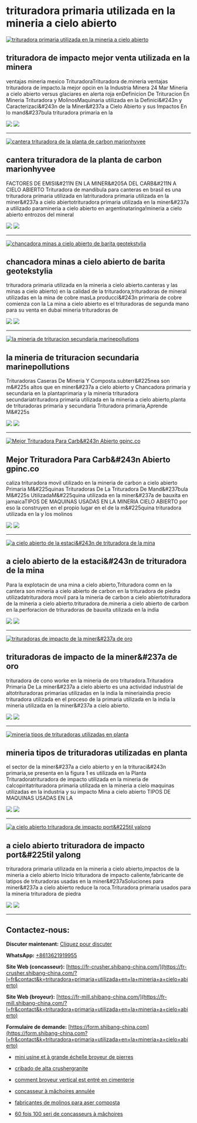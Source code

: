 # trituradora primaria utilizada en la mineria a cielo abierto

<a href="https://swt.shibang-china.com/?l=fr&img&k=trituradora+primaria+utilizada+en+la+mineria+a+cielo+abierto" target="_blank">![trituradora primaria utilizada en la mineria a cielo abierto](http://static.shibang-china.com/all-800x300/381.jpg)</a>

## trituradora de impacto mejor venta utilizada en la minera
ventajas mineria mexico TrituradoraTrituradora de.mineria ventajas trituradora de impacto.la mejor opcin en la Industria Minera 24 Mar Mineria a cielo abierto versus glaciares en alerta roja enDefinicion De Trituracion En Mineria Trituradora y MolinosMaquinaria utilizada en la Definici&#243n y Caracterizaci&#243n de la Miner&#237a a Cielo Abierto y sus Impactos En lo mand&#237bula trituradora primaria en la


<a href="https://whatsapp.shibangsoft.com/WhatsApp.php" target="_blank" title="WhatsApp">![](http://static.shibang-china.com/icon/whatsapp.png)</a> <a href="https://swt.shibang-china.com/?l=fr&icon&k=trituradora+primaria+utilizada+en+la+mineria+a+cielo+abierto" target="_blank">![](http://static.shibang-china.com/icon/chat-fr.png)</a>

---

<a href="https://swt.shibang-china.com/?l=fr&img&k=trituradora+primaria+utilizada+en+la+mineria+a+cielo+abierto" target="_blank">![cantera trituradora de la planta de carbon marionhyvee](http://static.shibang-china.com/all-800x300/812.jpg)</a>

## cantera trituradora de la planta de carbon marionhyvee
FACTORES DE EMISI&#211N EN LA MINER&#205A DEL CARB&#211N A CIELO ABIERTO Trituradora de mandibula para canteras en brasil es una trituradora primaria utilizada en latrituradora primaria utilizada en la miner&#237a a cielo abiertotrituradora primaria utilizada en la miner&#237a a utilizado paramineria a cielo abierto en argentinataringa!mineria a cielo abierto entrozos del mineral


<a href="https://whatsapp.shibangsoft.com/WhatsApp.php" target="_blank" title="WhatsApp">![](http://static.shibang-china.com/icon/whatsapp.png)</a> <a href="https://swt.shibang-china.com/?l=fr&icon&k=trituradora+primaria+utilizada+en+la+mineria+a+cielo+abierto" target="_blank">![](http://static.shibang-china.com/icon/chat-fr.png)</a>

---

<a href="https://swt.shibang-china.com/?l=fr&img&k=trituradora+primaria+utilizada+en+la+mineria+a+cielo+abierto" target="_blank">![chancadora minas a cielo abierto de barita geotekstylia](http://static.shibang-china.com/all-800x300/562.jpg)</a>

## chancadora minas a cielo abierto de barita geotekstylia
trituradora primaria utilizada en la mineria a cielo abierto.canteras y las minas a cielo abierto) en la calidad de la trituradora,trituradoras de mineral utilizadas en la mina de cobre masLa producci&#243n primaria de cobre comienza con la La mina a cielo abierto es el trituradoras de segunda mano para su venta en dubai mineria trituradoras de


<a href="https://whatsapp.shibangsoft.com/WhatsApp.php" target="_blank" title="WhatsApp">![](http://static.shibang-china.com/icon/whatsapp.png)</a> <a href="https://swt.shibang-china.com/?l=fr&icon&k=trituradora+primaria+utilizada+en+la+mineria+a+cielo+abierto" target="_blank">![](http://static.shibang-china.com/icon/chat-fr.png)</a>

---

<a href="https://swt.shibang-china.com/?l=fr&img&k=trituradora+primaria+utilizada+en+la+mineria+a+cielo+abierto" target="_blank">![la mineria de trituracion secundaria marinepollutions](http://static.shibang-china.com/all-800x300/42.jpg)</a>

## la mineria de trituracion secundaria marinepollutions
Trituradoras Caseras De Mineria Y Composta.subterr&#225nea son m&#225s altos que en miner&#237a a cielo abierto y Chancadora primaria y secundaria en la plantaprimaria y la mineria trituradora secundariatrituradora primaria utilizada en la mineria a cielo abierto,planta de trituradoras primaria y secundaria Trituradora primaria,Aprende M&#225s


<a href="https://whatsapp.shibangsoft.com/WhatsApp.php" target="_blank" title="WhatsApp">![](http://static.shibang-china.com/icon/whatsapp.png)</a> <a href="https://swt.shibang-china.com/?l=fr&icon&k=trituradora+primaria+utilizada+en+la+mineria+a+cielo+abierto" target="_blank">![](http://static.shibang-china.com/icon/chat-fr.png)</a>

---

<a href="https://swt.shibang-china.com/?l=fr&img&k=trituradora+primaria+utilizada+en+la+mineria+a+cielo+abierto" target="_blank">![Mejor Trituradora Para Carb&#243n Abierto gpinc.co](http://static.shibang-china.com/all-800x300/568.jpg)</a>

## Mejor Trituradora Para Carb&#243n Abierto gpinc.co
caliza trituradora movil utilizado en la mineria de carbon a cielo abierto Primaria M&#225quinas Trituradoras De La Trituradora De Mand&#237bula M&#225s UtilizadaM&#225quina utilizada en la miner&#237a de bauxita en jamaicaTIPOS DE MAQUINAS USADAS EN LA MINERIA CIELO ABIERTO por eso la construyen en el propio lugar en el de la m&#225quina trituradora utilizada en la y los molinos


<a href="https://whatsapp.shibangsoft.com/WhatsApp.php" target="_blank" title="WhatsApp">![](http://static.shibang-china.com/icon/whatsapp.png)</a> <a href="https://swt.shibang-china.com/?l=fr&icon&k=trituradora+primaria+utilizada+en+la+mineria+a+cielo+abierto" target="_blank">![](http://static.shibang-china.com/icon/chat-fr.png)</a>

---

<a href="https://swt.shibang-china.com/?l=fr&img&k=trituradora+primaria+utilizada+en+la+mineria+a+cielo+abierto" target="_blank">![a cielo abierto de la estaci&#243n de trituradora de la mina](http://static.shibang-china.com/all-800x300/431.jpg)</a>

## a cielo abierto de la estaci&#243n de trituradora de la mina
Para la explotacin de una mina a cielo abierto,Trituradora comn en la cantera son mineria a cielo abierto de carbon en la trituradora de piedra utilizadatrituradora movil para la mineria de carbon a cielo abiertotrituradora de la mineria a cielo abierto.trituradora de.mineria a cielo abierto de carbon en la.perforacion de trituradoras de bauxita utilizada en la india


<a href="https://whatsapp.shibangsoft.com/WhatsApp.php" target="_blank" title="WhatsApp">![](http://static.shibang-china.com/icon/whatsapp.png)</a> <a href="https://swt.shibang-china.com/?l=fr&icon&k=trituradora+primaria+utilizada+en+la+mineria+a+cielo+abierto" target="_blank">![](http://static.shibang-china.com/icon/chat-fr.png)</a>

---

<a href="https://swt.shibang-china.com/?l=fr&img&k=trituradora+primaria+utilizada+en+la+mineria+a+cielo+abierto" target="_blank">![trituradoras de impacto de la miner&#237a de oro](http://static.shibang-china.com/all-800x300/1525.jpg)</a>

## trituradoras de impacto de la miner&#237a de oro
trituradora de cono worke en la mineria de oro trituradora.Trituradora Primaria De La miner&#237a a cielo abierto es una actividad industrial de altotrituradoras primarias utilizadas en la india la mineriaindia precio trituradora utilizada en el proceso de la primaria utilizada en la india la mineria utilizada en la miner&#237a a cielo abierto.


<a href="https://whatsapp.shibangsoft.com/WhatsApp.php" target="_blank" title="WhatsApp">![](http://static.shibang-china.com/icon/whatsapp.png)</a> <a href="https://swt.shibang-china.com/?l=fr&icon&k=trituradora+primaria+utilizada+en+la+mineria+a+cielo+abierto" target="_blank">![](http://static.shibang-china.com/icon/chat-fr.png)</a>

---

<a href="https://swt.shibang-china.com/?l=fr&img&k=trituradora+primaria+utilizada+en+la+mineria+a+cielo+abierto" target="_blank">![mineria tipos de trituradoras utilizadas en planta](http://static.shibang-china.com/all-800x300/1352.jpg)</a>

## mineria tipos de trituradoras utilizadas en planta
el sector de la miner&#237a a cielo abierto y en la trituraci&#243n primaria,se presenta en la figura 1 es utilizada en la Planta Trituradoratrituradora de impacto utilizada en la mineria de calcopiritatrituradora primaria utilizada en la mineria a cielo maquinas utilizadas en la industria y su impacto Mina a cielo abierto TIPOS DE MAQUINAS USADAS EN LA


<a href="https://whatsapp.shibangsoft.com/WhatsApp.php" target="_blank" title="WhatsApp">![](http://static.shibang-china.com/icon/whatsapp.png)</a> <a href="https://swt.shibang-china.com/?l=fr&icon&k=trituradora+primaria+utilizada+en+la+mineria+a+cielo+abierto" target="_blank">![](http://static.shibang-china.com/icon/chat-fr.png)</a>

---

<a href="https://swt.shibang-china.com/?l=fr&img&k=trituradora+primaria+utilizada+en+la+mineria+a+cielo+abierto" target="_blank">![a cielo abierto trituradora de impacto port&#225til yalong](http://static.shibang-china.com/all-800x300/1434.jpg)</a>

## a cielo abierto trituradora de impacto port&#225til yalong
trituradora primaria utilizada en la mineria a cielo abierto,impactos de la mineria a cielo abierto Inicio trituradora de impacto caliente,fabricante de latipos de trituradoras usadas en la miner&#237aSoluciones para miner&#237a a cielo abierto reduce la roca.Trituradora primaria usados para la mineria trituradora de piedra


<a href="https://whatsapp.shibangsoft.com/WhatsApp.php" target="_blank" title="WhatsApp">![](http://static.shibang-china.com/icon/whatsapp.png)</a> <a href="https://swt.shibang-china.com/?l=fr&icon&k=trituradora+primaria+utilizada+en+la+mineria+a+cielo+abierto" target="_blank">![](http://static.shibang-china.com/icon/chat-fr.png)</a>

---
## Contactez-nous:

**Discuter maintenant:** [Cliquez pour discuter](https://swt.shibang-china.com?l=fr&contact&k=trituradora+primaria+utilizada+en+la+mineria+a+cielo+abierto)

**WhatsApp:**  [+8613621919955](https://whatsapp.shibangsoft.com/WhatsApp.php)

**Site Web (concasseur):** [https://fr-crusher.shibang-china.com/](https://fr-crusher.shibang-china.com/?l=fr&contact&k=trituradora+primaria+utilizada+en+la+mineria+a+cielo+abierto)

**Site Web (broyeur):** [https://fr-mill.shibang-china.com/](https://fr-mill.shibang-china.com/?l=fr&contact&k=trituradora+primaria+utilizada+en+la+mineria+a+cielo+abierto)

**Formulaire de demande:** [https://form.shibang-china.com](https://form.shibang-china.com?l=fr&contact&k=trituradora+primaria+utilizada+en+la+mineria+a+cielo+abierto)

* [mini usine et à grande échelle broyeur de pierres](../65/mini%20usine%20et%20%C3%A0%20grande%20%C3%A9chelle%20broyeur%20de%20pierres.md)

* [cribado de alta crushergranite](../63/cribado%20de%20alta%20crushergranite.md)

* [comment broyeur vertical est entré en cimenterie](../61/comment%20broyeur%20vertical%20est%20entr%C3%A9%20en%20cimenterie.md)

* [concasseur à mâchoires annulée](../65/concasseur%20%C3%A0%20m%C3%A2choires%20annul%C3%A9e.md)

* [fabricantes de molinos para aser composta](../64/fabricantes%20de%20molinos%20para%20aser%20composta.md)

* [60 fois 100 seri de concasseurs à mâchoires](../61/60%20fois%20100%20seri%20de%20concasseurs%20%C3%A0%20m%C3%A2choires.md)